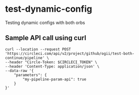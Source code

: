 # test-dynamic-config
Testing dynamic configs with both orbs

## Sample API call using curl

```
curl --location --request POST 'https://circleci.com/api/v2/project/github/ogii/test-both-continue/pipeline' \
--header "Circle-Token: $CIRCLECI_TOKEN" \
--header 'Content-Type: application/json' \
--data-raw '{
    "parameters": {
        "my-pipeline-param-api": true
    }
}'
```
